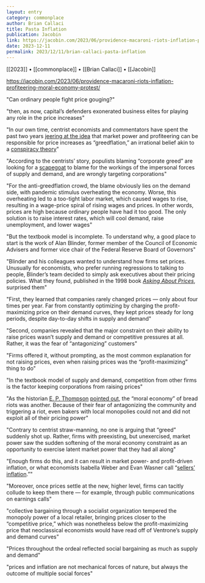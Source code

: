 ```yaml
---
layout: entry
category: commonplace
author: Brian Callaci
title: Pasta Inflation
publication: Jacobin
link: https://jacobin.com/2023/06/providence-macaroni-riots-inflation-profiteering-moral-economy-protest/
date: 2023-12-11
permalink: 2023/12/11/brian-callaci-pasta-inflation
---
```


[[2023]] • [[commonplace]] • [[Brian Callaci]] • [[Jacobin]]

https://jacobin.com/2023/06/providence-macaroni-riots-inflation-profiteering-moral-economy-protest/

"Can ordinary people fight price gouging?"

"then, as now, capital’s defenders exonerated business elites for playing any role in the price increases"

"In our own time, centrist economists and commentators have spent the past two years [jeering at the idea](https://jacobin.com/2023/05/inflation-corporate-greed-mainstream-media-pundits) that market power and profiteering can be responsible for price increases as “greedflation,” an irrational belief akin to a [conspiracy theory](https://www.washingtonpost.com/opinions/2022/05/12/democratic-conspiracy-theory-on-inflation-makes-things-worse/)"

"According to the centrists’ story, populists blaming “corporate greed” are looking for a [scapegoat](https://www.detroitnews.com/story/business/2022/06/26/inlfation-price-gouging-greedflation/50419747/) to blame for the workings of the impersonal forces of supply and demand, and are wrongly targeting corporations"

"For the anti-greedflation crowd, the blame obviously lies on the demand side, with pandemic stimulus overheating the economy. Worse, this overheating led to a too-tight labor market, which caused wages to rise, resulting in a wage-price spiral of rising wages and prices. In other words, prices are high because ordinary people have had it too good. The only solution is to raise interest rates, which will cool demand, raise unemployment, and lower wages"

"But the textbook model is incomplete. To understand why, a good place to start is the work of Alan Blinder, former member of the Council of Economic Advisers and former vice chair of the Federal Reserve Board of Governors"

"Blinder and his colleagues wanted to understand how firms set prices. Unusually for economists, who prefer running regressions to talking to people, Blinder’s team decided to simply ask executives about their pricing policies. What they found, published in the 1998 book [*Asking About Prices*](https://www.russellsage.org/publications/asking-about-prices), surprised them"

"First, they learned that companies rarely changed prices — only about four times per year. Far from constantly optimizing by charging the profit-maximizing price on their demand curves, they kept prices steady for long periods, despite day-to-day shifts in supply and demand"

"Second, companies revealed that the major constraint on their ability to raise prices wasn’t supply and demand or competitive pressures at all. Rather, it was the fear of “antagonizing” customers"

"Firms offered it, without prompting, as the most common explanation for not raising prices, even when raising prices was the “profit-maximizing” thing to do"

"In the textbook model of supply and demand, competition from other firms is the factor keeping corporations from raising prices"

"As the historian [E. P. Thompson](https://jacobin.com/2015/07/making-english-working-class-luddites-romanticism) [pointed out](https://libcom.org/article/moral-economy-english-crowd-eighteenth-century-e-p-thompson), the “moral economy” of bread riots was another. Because of their fear of antagonizing the community and triggering a riot, even bakers with local monopolies could not and did not exploit all of their pricing power"

"Contrary to centrist straw-manning, no one is arguing that “greed” suddenly shot up. Rather, firms with preexisting, but unexercised, market power saw the sudden softening of the moral economy constraint as an opportunity to exercise latent market power that they had all along"

"Enough firms do this, and it can result in market power- and profit-driven inflation, or what economists Isabella Weber and Evan Wasner call “[sellers’ inflation](https://peri.umass.edu/publication/item/1701-sellers-inflation-profits-and-conflict-why-can-large-firms-hike-prices-in-an-emergency).”"

"Moreover, once prices settle at the new, higher level, firms can tacitly collude to keep them there — for example, through public communications on earnings calls"

"collective bargaining through a socialist organization tempered the monopoly power of a local retailer, bringing prices closer to the “competitive price,” which was nonetheless below the profit-maximizing price that neoclassical economists would have read off of Ventrone’s supply and demand curves"

"Prices throughout the ordeal reflected social bargaining as much as supply and demand"

"prices and inflation are not mechanical forces of nature, but always the outcome of multiple social forces"
